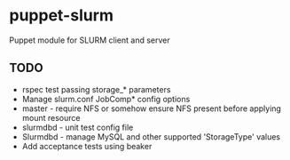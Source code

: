 # puppet-slurm

Puppet module for SLURM client and server

## TODO

* rspec test passing storage_* parameters
* Manage slurm.conf JobComp* config options
* master - require NFS or somehow ensure NFS present before applying mount resource
* slurmdbd - unit test config file
* Slurmdbd - manage MySQL and other supported 'StorageType' values
* Add acceptance tests using beaker
